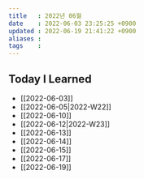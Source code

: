```yaml
---
title   : 2022년 06월 
date    : 2022-06-03 23:25:25 +0900
updated : 2022-06-19 21:41:22 +0900
aliases : 
tags    : 
---
```

## Today I Learned
- [[2022-06-03]]
- [[2022-06-05|2022-W22]]
- [[2022-06-10]]
- [[2022-06-12|2022-W23]]
- [[2022-06-13]]
- [[2022-06-14]]
- [[2022-06-15]]
- [[2022-06-17]]
- [[2022-06-19]]
